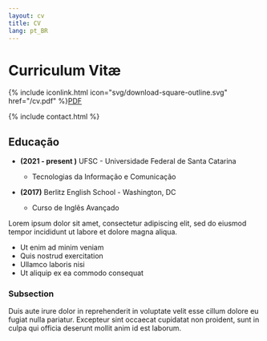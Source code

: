 ```yaml
---
layout: cv
title: CV
lang: pt_BR
---
```


# Curriculum Vitæ

{% include iconlink.html icon="svg/download-square-outline.svg" href="/cv.pdf" %}[PDF](/cv.pdf)

{% include contact.html %}

## Educação

* **(2021 - present )** UFSC - Universidade Federal de Santa Catarina
  * Tecnologias da Informação e Comunicação

* **(2017)** Berlitz English School - Washington, DC
  * Curso de Inglês Avançado

Lorem ipsum dolor sit amet, consectetur adipiscing elit, sed do eiusmod tempor incididunt ut labore et dolore magna aliqua.

* Ut enim ad minim veniam
* Quis nostrud exercitation
* Ullamco laboris nisi
* Ut aliquip ex ea commodo consequat

### Subsection

Duis aute irure dolor in reprehenderit in voluptate velit esse cillum dolore eu fugiat nulla pariatur. Excepteur sint occaecat cupidatat non proident, sunt in culpa qui officia deserunt mollit anim id est laborum.
